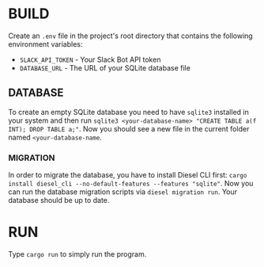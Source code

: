 # BUILD
Create an `.env` file in the project's root directory that contains the following environment variables:
* `SLACK_API_TOKEN` - Your Slack Bot API token
* `DATABASE_URL` - The URL of your SQLite database file

## DATABASE
To create an empty SQLite database you need to have `sqlite3` installed in your
system and then run
`sqlite3 <your-database-name> "CREATE TABLE a(f INT); DROP TABLE a;"`. Now you
should see a new file in the current folder named `<your-database-name`.

### MIGRATION
In order to migrate the database, you have to install Diesel CLI first:
`cargo install diesel_cli --no-default-features --features "sqlite"`. Now you can
run the database migration scripts via `diesel migration run`. Your database
should be up to date.

# RUN
Type `cargo run` to simply run the program.
